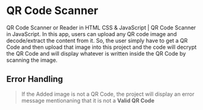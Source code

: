 # QR Code Scanner
QR Code Scanner or Reader in HTML CSS &amp; JavaScript | QR Code Scanner in JavaScript.  In this app, users can upload any QR code image and decode/extract the content from it. 
So, the user simply have to get a QR Code and then upload that image into this project and the code will decrypt the QR Code and will display whatever is written inside the QR Code by scanning the image. 
<br>

## Error Handling
> If the Added image is not a QR Code, the project will display an error message mentionaning that it is not a **Valid QR Code**
